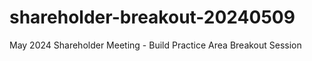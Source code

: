 # shareholder-breakout-20240509
May 2024 Shareholder Meeting - Build Practice Area Breakout Session
